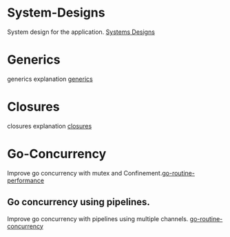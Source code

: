 # System-Designs
System design for the application. [Systems Designs](./systems-design.md)


# Generics 

generics explanation [generics](./go-routine-generics.md)

# Closures 

closures explanation [closures](./go-routine-closures.md)

# Go-Concurrency

Improve go concurrency with mutex and Confinement.[go-routine-performance](./go-routine-performance.md)


## Go concurrency using pipelines. 

Improve go concurrency with pipelines using multiple channels. [go-routine-concurrency](./go-routine-channels.md) 

